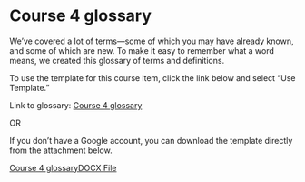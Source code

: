 # Course 4 glossary

We’ve covered a lot of terms—some of which you may have already known, and some of which are new. To make it easy to remember what a word means, we created this glossary of terms and definitions.

To use the template for this course item, click the link below and select “Use Template.”

Link to glossary: [Course 4 glossary](https://docs.google.com/document/d/1ODhZAAPxz36Qs0kWmsZSJvhJ_8GQZQkLIjF3TjAjx1Y/template/preview)

OR

If you don’t have a Google account, you can download the template directly from the attachment below.

[Course 4 glossaryDOCX File](https://d3c33hcgiwev3.cloudfront.net/Kbxp_lP9SDOXhSb90W1zRQ_258bb133d5314d97bd57af189d5568f1_Course-4-glossary.docx?Expires=1720569600&Signature=MfO0sal~COBzpcIYZ7l7-SkqYyJi2NJppIiesMcyq2oqhRvoKRBsNLTx9fwdtOwab~TtWH52dbP6GgMPBvfmmRnmSa0PCBdozoidp3lZbKdJ-u1ERfM-rYPsDbnIqwdUhnxRQR0ExMjxp6uI7mMUyBnOa7D34UUUD71oRMyPfp0_&Key-Pair-Id=APKAJLTNE6QMUY6HBC5A)
